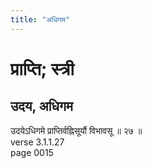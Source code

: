 ```yaml
---
title: "अधिगम"
---
```


# प्राप्ति; स्त्री
## उदय, अधिगम
उदयेऽधिगमे प्राप्तिर्वह्निसूर्यौ विभावसू ॥ २७ ॥<br />verse 3.1.1.27<br />page 0015

